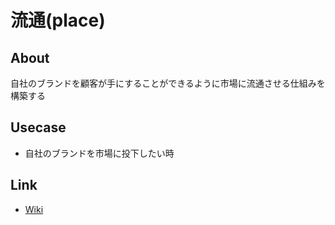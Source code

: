 # 流通(place)

## About
自社のブランドを顧客が手にすることができるように市場に流通させる仕組みを構築する

## Usecase
* 自社のブランドを市場に投下したい時

## Link
* [Wiki](https://github.com/hirokihonma/place/wiki)

